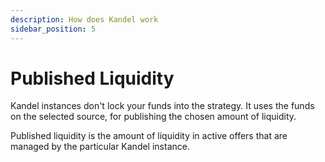 ```yaml
---
description: How does Kandel work
sidebar_position: 5
---
```



# Published Liquidity

Kandel instances don't lock your funds into the strategy. It uses the funds on the selected source, for publishing the chosen amount of liquidity.

Published liquidity is the amount of liquidity in active offers that are managed by the particular Kandel instance.

